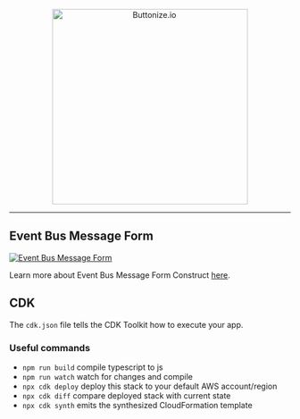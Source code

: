 <p align="center">
  <a href="https://buttonize.io">
    <img width="350" alt="Buttonize.io" src="https://user-images.githubusercontent.com/6282843/212024942-9fd50774-ea26-48ba-b2cf-ca2584498c9a.png">
  </a>
</p>

---

## Event Bus Message Form

[![Event Bus Message Form](https://github.com/buttonize/create-buttonize/assets/6282843/7ea788b0-1c93-4e2c-8a26-9ba74f8af16b)](https://buttonize.io/library/event-bus-message-form)

Learn more about Event Bus Message Form Construct [here](https://buttonize.io/library/event-bus-message-form).

## CDK

The `cdk.json` file tells the CDK Toolkit how to execute your app.

### Useful commands

* `npm run build`   compile typescript to js
* `npm run watch`   watch for changes and compile
* `npx cdk deploy`  deploy this stack to your default AWS account/region
* `npx cdk diff`    compare deployed stack with current state
* `npx cdk synth`   emits the synthesized CloudFormation template
